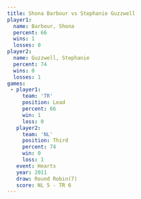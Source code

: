 ```yaml
---
title: Shona Barbour vs Stephanie Guzzwell
player1:                   
  name: Barbour, Shona     
  percent: 66              
  wins: 1                  
  losses: 0                
player2:                   
  name: Guzzwell, Stephanie
  percent: 74              
  wins: 0                  
  losses: 1                
games:
 - player1:        
     team: 'TR'    
     position: Lead
     percent: 66   
     win: 1        
     loss: 0       
   player2:         
     team: 'NL'     
     position: Third
     percent: 74    
     win: 0         
     loss: 1        
   event: Hearts       
   year: 2011          
   draw: Round Robin(7)
   score: NL 5 - TR 6  
---
```

